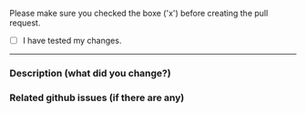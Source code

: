 Please make sure you checked the boxe ('x') before creating the pull request.

- [ ] I have tested my changes.

----

### Description (what did you change?)



### Related github issues (if there are any) 

